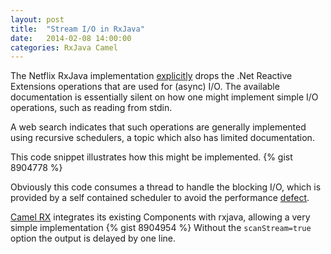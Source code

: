 ```yaml
---
layout: post
title:  "Stream I/O in RxJava"
date:   2014-02-08 14:00:00
categories: RxJava Camel
---
```

The Netflix RxJava implementation [explicitly](https://github.com/Netflix/RxJava/issues/634) drops the .Net Reactive Extensions operations that are used for (async) I/O. The available documentation is essentially silent on how one might implement simple I/O operations, such as reading from stdin. 

A web search indicates that such operations are generally implemented using recursive schedulers, a topic which also has limited documentation. 

This code snippet illustrates how this might be implemented.
{% gist 8904778 %}

Obviously this code consumes a thread to handle the blocking I/O, which is provided by a self contained scheduler to avoid the performance [defect](https://github.com/Netflix/RxJava/issues/711).

[Camel RX](http://camel.apache.org/rx.html) integrates its existing Components with rxjava, allowing a very simple implementation
{% gist 8904954 %}
Without the `scanStream=true` option the output is delayed by one line.

